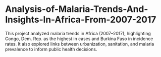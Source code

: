 # Analysis-of-Malaria-Trends-And-Insights-In-Africa-From-2007-2017
This project analyzed malaria trends in Africa (2007–2017), highlighting Congo, Dem. Rep. as the highest in cases and Burkina Faso in incidence rates. It also explored links between urbanization, sanitation, and malaria prevalence to inform public health decisions.
